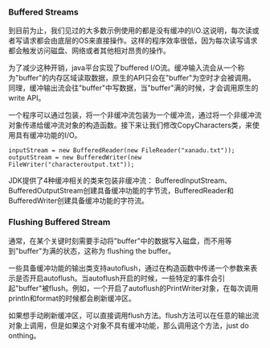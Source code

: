 ### Buffered Streams

到目前为止，我们见过的大多数示例使用的都是没有缓冲的I/O.这说明，每次读或者写请求都会由底层的OS来直接操作。这样的程序效率很低，因为每次读写请求都会触发访问磁盘、网络或者其他相对昂贵的操作。

为了减少这种开销，java平台实现了buffered I/O流。缓冲输入流会从一个称为"buffer"的内存区域读取数据，原生的API只会在"buffer"为空时才会被调用。同理，缓冲输出流会往"buffer"中写数据，当"buffer"满的时候，才会调用原生的write API。


一个程序可以通过包装，将一个非缓冲流包装为一个缓冲流，通过将一个非缓冲流对象传递给缓冲流对象的构造函数。接下来让我们修改CopyCharacters类，来使用具有缓冲功能的I/O。

```
inputStream = new BufferedReader(new FileReader("xanadu.txt"));
outputStream = new BufferedWriter(new FileWriter("characteroutput.txt"));

```

JDK提供了4种缓冲相关的类来包装非缓冲流： BufferedInputStream、BufferedOutputStream创建具备缓冲功能的字节流，BufferedReader和BufferedWriter创建具备缓冲功能的字符流。



### Flushing Buffered Stream

通常，在某个关键时刻需要手动将"buffer"中的数据写入磁盘，而不用等到"buffer"为满的状态，这称为 flushing the buffer。


一些具备缓冲功能的输出类支持autoflush，通过在构造函数中传递一个参数来表示是否开启autoflush。当autoflush开启的时候，一些特定的事件会引起"buffer"被flush。例如，一个开启了autoflush的PrintWriter对象，在每次调用println和format的时候都会刷新缓冲区。


如果想手动刷新缓冲区，可以直接调用flush方法。flush方法可以在任意的输出流对象上调用，但是如果这个对象不具有缓冲功能，那么调用这个方法，just do onthing。

























